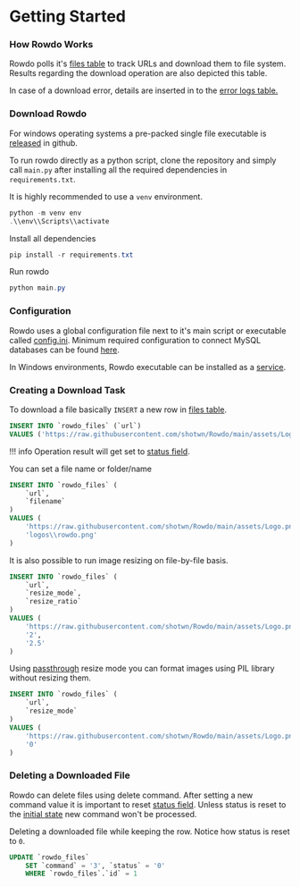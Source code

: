 # Getting Started
### How Rowdo Works
Rowdo polls it's [files table](./Reference/Tables/#files-table) to track URLs and download them to file system. Results regarding the download operation are also depicted this table.

In case of a download error, details are inserted in to the [error logs table.](./Reference/Tables/#error-logs-table)

### Download Rowdo
For windows operating systems a pre-packed single file executable is [released](https://github.com/shotwn/Rowdo/releases/latest) in github.

To run rowdo directly as a python script, clone the repository and simply call `main.py` after installing all the required dependencies in `requirements.txt`.

It is highly recommended to use a `venv` environment.
``` powershell
python -m venv env
.\\env\\Scripts\\activate
```

Install all dependencies
``` powershell
pip install -r requirements.txt
```

Run rowdo
``` powershell
python main.py
```

### Configuration
Rowdo uses a global configuration file next to it's main script or executable called [config.ini](Reference/Config.md). Minimum required configuration to connect MySQL databases can be found [here](./Reference/Config/#bare-minimums).

In Windows environments, Rowdo executable can be installed as a [service](/Reference/Windows%20Specific/#install).

### Creating a Download Task
To download a file basically `INSERT` a new row in [files table](./Reference/Tables/#files-table).

``` sql
INSERT INTO `rowdo_files` (`url`)
VALUES ('https://raw.githubusercontent.com/shotwn/Rowdo/main/assets/Logo.png')
```

!!! info
    Operation result will get set to [status field](./Reference/Tables/#status).


You can set a file name or folder/name
``` sql
INSERT INTO `rowdo_files` (
    `url`,
    `filename`
)
VALUES (
    'https://raw.githubusercontent.com/shotwn/Rowdo/main/assets/Logo.png',
    'logos\\rowdo.png'
)
```

It is also possible to run image resizing on file-by-file basis.
``` sql
INSERT INTO `rowdo_files` (
    `url`,
    `resize_mode`,
    `resize_ratio`
)
VALUES (
    'https://raw.githubusercontent.com/shotwn/Rowdo/main/assets/Logo.png',
    '2',
    '2.5'
)
```

Using [passthrough](./Reference/Tables/#passthrough) resize mode you can format images using PIL library without resizing them.
``` sql
INSERT INTO `rowdo_files` (
    `url`,
    `resize_mode`
)
VALUES (
    'https://raw.githubusercontent.com/shotwn/Rowdo/main/assets/Logo.png',
    '0'
)
```

### Deleting a Downloaded File
Rowdo can delete files using delete command. After setting a new command value it is important to reset [status field](./Reference/Tables/#status). Unless status is reset to the [initial state](./Reference/Tables/#waiting-to-process) new command won't be processed.

Deleting a downloaded file while keeping the row. Notice how status is reset to `0`.
``` sql
UPDATE `rowdo_files`
    SET `command` = '3', `status` = '0'
    WHERE `rowdo_files`.`id` = 1
```